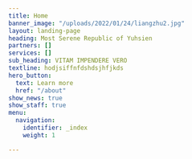 ```yaml
---
title: Home
banner_image: "/uploads/2022/01/24/liangzhu2.jpg"
layout: landing-page
heading: Most Serene Republic of Yuhsien
partners: []
services: []
sub_heading: VITAM IMPENDERE VERO
textline: hodjsiffnfdshdsjhfjkds
hero_button:
  text: Learn more
  href: "/about"
show_news: true
show_staff: true
menu:
  navigation:
    identifier: _index
    weight: 1

---
```

